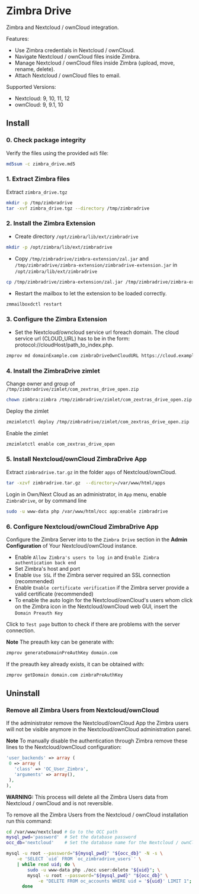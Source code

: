 Zimbra Drive
============

Zimbra and Nextcloud / ownCloud integration.

Features:
- Use Zimbra credentials in Nextcloud / ownCloud.
- Navigate Nextcloud / ownCloud files inside Zimbra.
- Manage Nextcloud / ownCloud files inside Zimbra (upload, move, rename, delete).
- Attach Nextcloud / ownCloud files to email.

Supported Versions:
- Nextcloud: 9, 10, 11, 12
- ownCloud: 9, 9.1, 10

## Install

### 0. Check package integrity
Verify the files using the provided `md5` file:
```bash
md5sum -c zimbra_drive.md5
```

### 1. Extract Zimbra files
Extract `zimbra_drive.tgz`
```bash
mkdir -p /tmp/zimbradrive
tar -xvf zimbra_drive.tgz --directory /tmp/zimbradrive
```

### 2. Install the Zimbra Extension
- Create directory `/opt/zimbra/lib/ext/zimbradrive`
```bash
mkdir -p /opt/zimbra/lib/ext/zimbradrive
```
- Copy `/tmp/zimbradrive/zimbra-extension/zal.jar` and `/tmp/zimbradrive/zimbra-extension/zimbradrive-extension.jar` in `/opt/zimbra/lib/ext/zimbradrive`
```bash
cp /tmp/zimbradrive/zimbra-extension/zal.jar /tmp/zimbradrive/zimbra-extension/zimbradrive-extension.jar /opt/zimbra/lib/ext/zimbradrive
```
- Restart the mailbox to let the extension to be loaded correctly.
```bash
zmmailboxdctl restart
```

### 3. Configure the Zimbra Extension
- Set the Nextcloud/owncloud service url foreach domain. The cloud service url (CLOUD_URL) has to be in the form: protocol://cloudHost/path_to_index.php.
```bash
zmprov md domainExample.com zimbraDriveOwnCloudURL https://cloud.example.com/index.php
```

### 4. Install the ZimbraDrive zimlet
Change owner and group of `/tmp/zimbradrive/zimlet/com_zextras_drive_open.zip`
```bash
chown zimbra:zimbra /tmp/zimbradrive/zimlet/com_zextras_drive_open.zip
```
Deploy the zimlet
```bash
zmzimletctl deploy /tmp/zimbradrive/zimlet/com_zextras_drive_open.zip
```
Enable the zimlet
```bash
zmzimletctl enable com_zextras_drive_open
```

### 5. Install Nextcloud/ownCloud ZimbraDrive App
Extract `zimbradrive.tar.gz` in the folder `apps` of Nextcloud/ownCloud.
```bash
tar -xzvf zimbradrive.tar.gz  --directory=/var/www/html/apps
```
Login in Own/Next Cloud as an administrator, in `App` menu, enable `ZimbraDrive`, or by command line
```bash
sudo -u www-data php /var/www/html/occ app:enable zimbradrive
```

### 6. Configure Nextcloud/ownCloud ZimbraDrive App
Configure the Zimbra Server into to the `Zimbra Drive` section in the **Admin Configuration** of Your Nextcloud/ownCloud instance.  

- Enable `Allow Zimbra's users to log in` and `Enable Zimbra authentication back end`
- Set Zimbra's host and port
- Enable `Use SSL` if the Zimbra server required an SSL connection (recommended)
- Enable `Enable certificate verification` if the Zimbra server provide a valid certificate (recommended)
- To enable the auto login for the Nextcloud/ownCloud's users whom click on the Zimbra icon in the Nextcloud/ownCloud web GUI, insert the `Domain Preauth Key`

Click to `Test page` button to check if there are problems with the server connection.

**Note**
The preauth key can be generate with:
```bash
zmprov generateDomainPreAuthKey domain.com
```
If the preauth key already exists, it can be obtained with:
```bash
zmprov getDomain domain.com zimbraPreAuthKey
```
## Uninstall

### Remove all Zimbra Users from Nextcloud/ownCloud

If the administrator remove the Nextcloud/ownCloud App the Zimbra users will not be visible anymore in the
Nextcloud/ownCloud administration panel.

**Note** To manually disable the authentication through Zimbra remove these lines to the Nextcloud/ownCloud configuration:
```php
'user_backends' => array (
 0 => array (
   'class' => 'OC_User_Zimbra',
   'arguments' => array(),
 ),
),
```

**WARNING:** This process will delete all the Zimbra Users data from Nextcloud / ownCloud and is not reversible.

To remove all the Zimbra Users from the Nextcloud / ownCloud installation run this command:
```bash
cd /var/www/nextcloud # Go to the OCC path
mysql_pwd='password'  # Set the database password
occ_db='nextcloud'    # Set the database name for the Nextcloud / ownCloud

mysql -u root --password="${mysql_pwd}" "${occ_db}" -N -s \
    -e 'SELECT `uid` FROM `oc_zimbradrive_users`' \
    | while read uid; do \
        sudo -u www-data php ./occ user:delete "${uid}"; \
        mysql -u root --password="${mysql_pwd}" "${occ_db}" \
            -e "DELETE FROM oc_accounts WHERE uid = '${uid}' LIMIT 1"; \
      done
```
